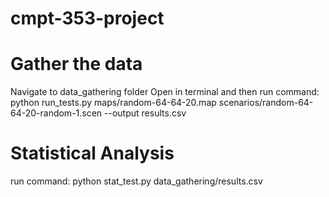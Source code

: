 # cmpt-353-project

# Gather the data
Navigate to data_gathering folder
Open in terminal and then run command: python run_tests.py maps/random-64-64-20.map scenarios/random-64-64-20-random-1.scen --output results.csv


# Statistical Analysis
run command: python stat_test.py data_gathering/results.csv
